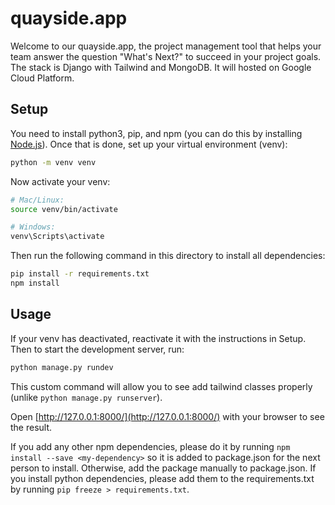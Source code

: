 # quayside.app

Welcome to our quayside.app, the project management tool that helps your team answer the question "What's Next?" to succeed in your project goals. The stack is Django with Tailwind and MongoDB. It will hosted on Google Cloud Platform.

## Setup
You need to install python3, pip, and npm (you can do this by installing [Node.js](https://nodejs.org/en/download)). Once that is done, set up your virtual environment (venv):
```bash
python -m venv venv
```
Now activate your venv:
```bash
# Mac/Linux:
source venv/bin/activate

# Windows:
venv\Scripts\activate
```

Then run the following command in this directory to install all dependencies:
```bash
pip install -r requirements.txt
npm install
``` 


## Usage

If your venv has deactivated, reactivate it with the instructions in Setup.
Then to start the development server, run:
```bash
python manage.py rundev
``` 
This custom command will allow you to see add tailwind classes properly (unlike `python manage.py runserver`).

Open [http://127.0.0.1:8000/](http://127.0.0.1:8000/) with your browser to see the result.


If you add any other npm dependencies, please do it by running `npm install --save <my-dependency>` so it is added to package.json for the next person to install. Otherwise, add the package manually to package.json. If you install python dependencies, please add them to the requirements.txt by running `pip freeze > requirements.txt`.

